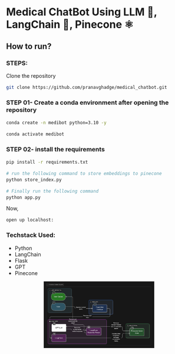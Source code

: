 # Medical ChatBot Using LLM 🧠, LangChain 🦜, Pinecone ⚛

## How to run?
### STEPS:

Clone the repository

```bash
git clone https://github.com/pranavghadge/medical_chatbot.git
```
### STEP 01- Create a conda environment after opening the repository

```bash
conda create -n medibot python=3.10 -y
```

```bash
conda activate medibot
```


### STEP 02- install the requirements
```bash
pip install -r requirements.txt
```

```bash
# run the following command to store embeddings to pinecone
python store_index.py
```

```bash
# Finally run the following command
python app.py
```

Now,
```bash
open up localhost:
```


### Techstack Used:

- Python
- LangChain
- Flask
- GPT
- Pinecone

<p align="center">
  <img src="https://github.com/pranavghadge/medical_chatbot/blob/main/FlowChart.png" width="300"/>
</p>
